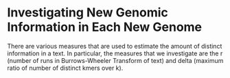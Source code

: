 # Investigating New Genomic Information in Each New Genome

There are various measures that are used to estimate the amount of distinct information in a text. In particular, the measures that we investigate are the r (number
of runs in Burrows-Wheeler Transform of text) and delta (maximum ratio of number of distinct kmers over k).
